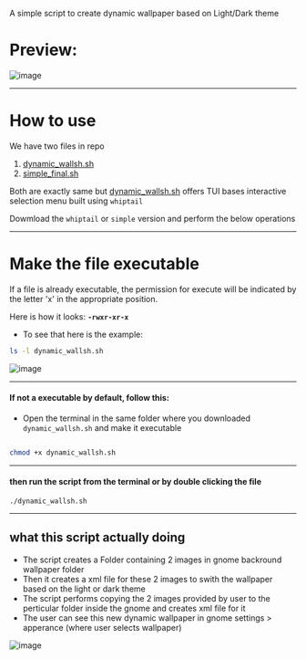A simple script to create dynamic wallpaper based on Light/Dark theme

# Preview:

![image](https://github.com/Sanjay0302/dynamic_wall.sh/assets/90672297/188759c7-47b5-49a2-ab10-347b9c4a03dc)

---

# How to use  

We have two files in repo

1. [dynamic_wallsh.sh](https://github.com/Sanjay0302/dynamic_wall.sh/blob/master/dynamic_wallsh.sh)
2. [simple_final.sh](https://github.com/Sanjay0302/dynamic_wall.sh/blob/master/simple_no_tui.sh)

Both are exactly same but [dynamic_wallsh.sh](https://github.com/Sanjay0302/dynamic_wall.sh/blob/master/dynamic_wallsh.sh) offers TUI bases interactive selection menu built using `whiptail`

Dowmload the `whiptail` or `simple` version and perform the below operations

---

# Make the  file executable
If a file is already executable, the permission for execute will be indicated by the letter 'x' in the appropriate position.

Here is how it looks:
**`-rwxr-xr-x`**
* To see that here is the example:
```bash
ls -l dynamic_wallsh.sh
```

![image](https://github.com/Sanjay0302/dynamic_wall.sh/assets/90672297/7dc0ee17-bff2-4100-acf7-6c45781762a6)

---

#### If not a executable by default, follow this: 

* Open the terminal in the same folder where you downloaded `dynamic_wallsh.sh` and make it executable 
```bash

chmod +x dynamic_wallsh.sh

```
---

#### then run the script from the terminal or by double clicking the file 
```
./dynamic_wallsh.sh
```
---

## what this script actually doing

* The script creates a Folder containing 2 images in gnome backround wallpaper folder
* Then it creates a xml file for these 2 images to swith the wallpaper based on the light or dark theme
* The script performs copying the 2 images provided by user to the perticular folder inside the gnome and creates xml file for it
* The user can see this new dynamic wallpaper in gnome settings > apperance (where user selects wallpaper)

![image](https://github.com/Sanjay0302/dynamic_wall.sh/assets/90672297/47d614a0-e602-4a3d-8418-f28d3a1ccf61)
